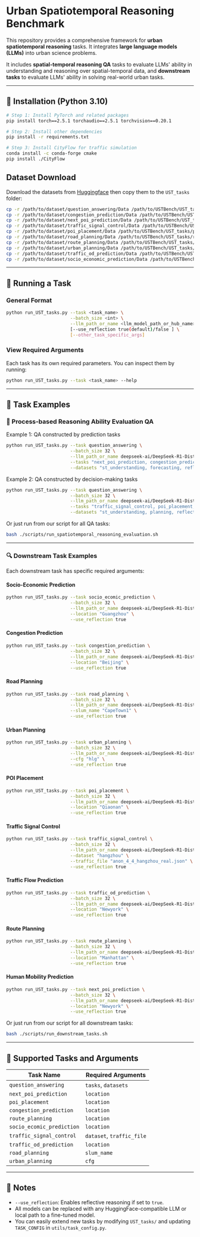# **Urban Spatiotemporal Reasoning Benchmark**

This repository provides a comprehensive framework for **urban spatiotemporal reasoning** tasks. It integrates **large language models (LLMs)** into urban science problems.

It includes **spatial-temporal reasoning QA** tasks to evaluate LLMs' ability in understanding and reasoning over spatial-temporal data, and **downstream tasks** to evaluate LLMs' ability in solving real-world urban tasks.

---

## 🔧 Installation (Python 3.10)

```bash
# Step 1: Install PyTorch and related packages
pip install torch==2.5.1 torchaudio==2.5.1 torchvision==0.20.1

# Step 2: Install other dependencies
pip install -r requirements.txt

# Step 3: Install CityFlow for traffic simulation
conda install -c conda-forge cmake
pip install ./CityFlow
```

## Dataset Download
Download the datasets from [Huggingface](https://huggingface.co/datasets/Haruto2099/USTBench-Dataset/) then copy them to the `UST_tasks` folder:
```bash
cp -r /path/to/dataset/question_answering/Data /path/to/USTBench/UST_tasks/question_answering/
cp -r /path/to/dataset/congestion_prediction/Data /path/to/USTBench/UST_tasks/congestion_prediction/
cp -r /path/to/dataset/next_poi_prediction/Data /path/to/USTBench/UST_tasks/next_poi_prediction/
cp -r /path/to/dataset/traffic_signal_control/Data /path/to/USTBench/UST_tasks/traffic_signal_control/
cp -r /path/to/dataset/poi_placement/Data /path/to/USTBench/UST_tasks/poi_placement/
cp -r /path/to/dataset/road_planning/Data /path/to/USTBench/UST_tasks/road_planning/
cp -r /path/to/dataset/route_planning/Data /path/to/USTBench/UST_tasks/route_planning/
cp -r /path/to/dataset/urban_planning/Data /path/to/USTBench/UST_tasks/urban_planning/
cp -r /path/to/dataset/traffic_od_prediction/Data /path/to/USTBench/UST_tasks/traffic_od_prediction/
cp -r /path/to/dataset/socio_economic_prediction/Data /path/to/USTBench/UST_tasks/socio_economic_prediction/
```

---

## 🚀 Running a Task

### General Format

```bash
python run_UST_tasks.py --task <task_name> \
                        --batch_size <int> \
                        --llm_path_or_name <llm_model_path_or_hub_name> \
                        [--use_reflection true(default)/false ] \
                        [--other_task_specific_args]
```

### View Required Arguments

Each task has its own required parameters. You can inspect them by running:

```bash
python run_UST_tasks.py --task <task_name> --help
```

---

## 🧠 Task Examples

### 🎯 Process-based Reasoning Ability Evaluation QA

Example 1: QA constructed by prediction tasks

```bash
python run_UST_tasks.py --task question_answering \
                        --batch_size 32 \
                        --llm_path_or_name deepseek-ai/DeepSeek-R1-Distill-Qwen-7B \
                        --tasks "next_poi_prediction, congestion_prediction, socio_economic_prediction, traffic_od_prediction" \
                        --datasets "st_understanding, forecasting, reflection"
```

Example 2: QA constructed by decision-making tasks

```bash
python run_UST_tasks.py --task question_answering \
                        --batch_size 32 \
                        --llm_path_or_name deepseek-ai/DeepSeek-R1-Distill-Qwen-7B \
                        --tasks "traffic_signal_control, poi_placement, road_planning, route_planning, urban_planning" \
                        --datasets "st_understanding, planning, reflection"
```

Or just run from our script for all QA tasks:

```bash
bash ./scripts/run_spatiotemporal_reasoning_evaluation.sh
```

---

### 🔍 Downstream Task Examples

Each downstream task has specific required arguments:

#### Socio-Economic Prediction

```bash
python run_UST_tasks.py --task socio_ecomic_prediction \
                        --batch_size 32 \
                        --llm_path_or_name deepseek-ai/DeepSeek-R1-Distill-Qwen-7B \
                        --location "Guangzhou" \
                        --use_reflection true
```

#### Congestion Prediction

```bash
python run_UST_tasks.py --task congestion_prediction \
                        --batch_size 32 \
                        --llm_path_or_name deepseek-ai/DeepSeek-R1-Distill-Qwen-7B \
                        --location "Beijing" \
                        --use_reflection true
```

#### Road Planning

```bash
python run_UST_tasks.py --task road_planning \
                        --batch_size 32 \
                        --llm_path_or_name deepseek-ai/DeepSeek-R1-Distill-Qwen-7B \
                        --slum_name "CapeTown1" \
                        --use_reflection true
```

#### Urban Planning

```bash
python run_UST_tasks.py --task urban_planning \
                        --batch_size 32 \
                        --llm_path_or_name deepseek-ai/DeepSeek-R1-Distill-Qwen-7B \
                        --cfg "hlg" \
                        --use_reflection true
```

#### POI Placement

```bash
python run_UST_tasks.py --task poi_placement \
                        --batch_size 32 \
                        --llm_path_or_name deepseek-ai/DeepSeek-R1-Distill-Qwen-7B \
                        --location "Qiaonan" \
                        --use_reflection true
```

#### Traffic Signal Control

```bash
python run_UST_tasks.py --task traffic_signal_control \
                        --batch_size 32 \
                        --llm_path_or_name deepseek-ai/DeepSeek-R1-Distill-Qwen-7B \
                        --dataset "hangzhou" \
                        --traffic_file "anon_4_4_hangzhou_real.json" \
                        --use_reflection true
```

#### Traffic Flow Prediction

```bash
python run_UST_tasks.py --task traffic_od_prediction \
                        --batch_size 32 \
                        --llm_path_or_name deepseek-ai/DeepSeek-R1-Distill-Qwen-7B \
                        --location "Newyork" \
                        --use_reflection true
```

#### Route Planning

```bash
python run_UST_tasks.py --task route_planning \
                        --batch_size 32 \
                        --llm_path_or_name deepseek-ai/DeepSeek-R1-Distill-Qwen-7B \
                        --location "Manhattan" \
                        --use_reflection true
```

#### Human Mobility Prediction

```bash
python run_UST_tasks.py --task next_poi_prediction \
                        --batch_size 32 \
                        --llm_path_or_name deepseek-ai/DeepSeek-R1-Distill-Qwen-7B \
                        --location "Newyork" \
                        --use_reflection true
```

Or just run from our script for all downstream tasks:

```bash
bash ./scripts/run_downstream_tasks.sh
```

---

## 📌 Supported Tasks and Arguments

| Task Name                 | Required Arguments        |
| ------------------------- | ------------------------- |
| `question_answering`      | `tasks`, `datasets`       |
| `next_poi_prediction`     | `location`                |
| `poi_placement`           | `location`                |
| `congestion_prediction`   | `location`                |
| `route_planning`          | `location`                |
| `socio_ecomic_prediction` | `location`                |
| `traffic_signal_control`  | `dataset`, `traffic_file` |
| `traffic_od_prediction`   | `location`                |
| `road_planning`           | `slum_name`               |
| `urban_planning`          | `cfg`                     |

---

## 📎 Notes

* `--use_reflection`: Enables reflective reasoning if set to `true`.
* All models can be replaced with any HuggingFace-compatible LLM or local path to a fine-tuned model.
* You can easily extend new tasks by modifying `UST_tasks/` and updating `TASK_CONFIG` in `utils/task_config.py`.
